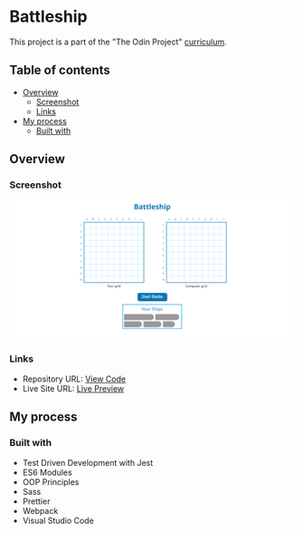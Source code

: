 # Battleship

This project is a part of the "The Odin Project" [curriculum](https://www.theodinproject.com/).

## Table of contents

- [Overview](#overview)
  - [Screenshot](#screenshot)
  - [Links](#links)
- [My process](#my-process)
  - [Built with](#built-with)

## Overview

### Screenshot

![Solution Preview](./dist/images/preview.png)

### Links

- Repository URL: [View Code](https://github.com/romaleks/Battleship)
- Live Site URL: [Live Preview](https://romaleks.github.io/Battleship/)

## My process

### Built with

- Test Driven Development with Jest
- ES6 Modules
- OOP Principles
- Sass
- Prettier
- Webpack
- Visual Studio Code
